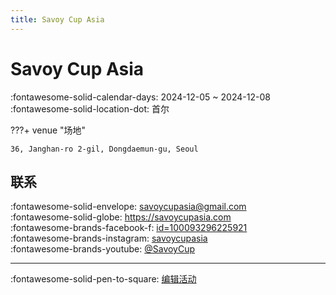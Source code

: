 ```yaml
---
title: Savoy Cup Asia
---
```


# Savoy Cup Asia 

:fontawesome-solid-calendar-days: 2024-12-05 ~ 2024-12-08  
:fontawesome-solid-location-dot: 首尔  


???+ venue "场地"

    36, Janghan-ro 2-gil, Dongdaemun-gu, Seoul  

## 联系

:fontawesome-solid-envelope: <savoycupasia@gmail.com>  
:fontawesome-solid-globe: <https://savoycupasia.com>  
:fontawesome-brands-facebook-f: [id=100093296225921](https://www.facebook.com/profile.php?id=100093296225921)  
:fontawesome-brands-instagram: [savoycupasia](http://instagram.com/savoycupasia)  
:fontawesome-brands-youtube: [@SavoyCup](https://youtube.com/@SavoyCup)  

---

:fontawesome-solid-pen-to-square: [编辑活动](https://github.com/swingdance/events/issues/new?assignees=&labels=update+event&projects=&template=03-update_entity.yml&title=Update%20Event%3A%20ko_KR%20%E2%80%A2%20Savoy%20Cup%20Asia&region=ko_KR&year=2024&id=savoy-cup-asia&name=Savoy%20Cup%20Asia&org_id=)
